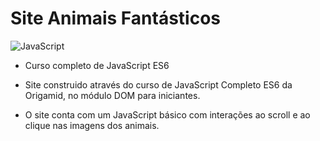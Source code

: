 # Site Animais Fantásticos

![JavaScript](https://img.shields.io/badge/JavaScript-F7DF1E?style=for-the-badge&logo=javascript&logoColor=black)

* Curso completo de JavaScript ES6

* Site construido através do curso de JavaScript Completo ES6 da Origamid, no módulo DOM para iniciantes.

* O site conta com um JavaScript básico com interações ao scroll e ao clique nas imagens dos animais.
